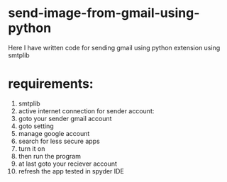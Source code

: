 # send-image-from-gmail-using-python
Here I have written code for sending gmail using python extension using smtplib 
# requirements:
1) smtplib
2) active internet connection
for sender account:
1) goto your sender gmail account
2) goto setting
3) manage google account
4) search for less secure apps
5) turn it on 
6) then run the program
7) at last goto your reciever account 
8) refresh the app
tested in spyder IDE
